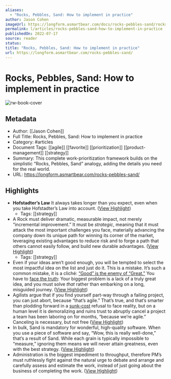 ```yaml
---
aliases:
  - "Rocks, Pebbles, Sand: How to implement in practice"
author: Jason Cohen
imageUrl: https://longform.asmartbear.com/docs/rocks-pebbles-sand/rocks-pebbles-sand-good-edge-flood-fill-crop-auto-crop-100-50-100-50.png
permalink: l/articles/rocks-pebbles-sand-how-to-implement-in-practice
publishedOn: 2022-07-17
source: reader
status: 
title: "Rocks, Pebbles, Sand: How to implement in practice"
url: https://longform.asmartbear.com/rocks-pebbles-sand/
---
```

# Rocks, Pebbles, Sand: How to implement in practice

![rw-book-cover](https://longform.asmartbear.com/docs/rocks-pebbles-sand/rocks-pebbles-sand-good-edge-flood-fill-crop-auto-crop-100-50-100-50.png)

## Metadata

- Author: [[Jason Cohen]]
- Full Title: Rocks, Pebbles, Sand: How to implement in practice
- Category: #articles
- Document Tags: [[agile]] [[favorite]] [[prioritization]] [[product-management]] [[strategy]]
- Summary: This complete work-prioritization framework builds on the simplistic “Rocks, Pebbles, Sand” analogy, adding the details you need for the real world.
- URL: https://longform.asmartbear.com/rocks-pebbles-sand/

## Highlights

- **Hofstadter’s Law**
  It always takes longer than you expect, even when you take Hofstadter’s Law into account. ([View Highlight](https://read.readwise.io/read/01hgfv1j5em0zrz4p8698r02e6))
    - Tags: [[strategy]]
- A Rock must deliver dramatic, measurable impact, not merely “incremental improvement.” It must be _strategic_, meaning that it must attack the most important challenges you face, materially advancing the company down its unique path for winning its corner of the market, leveraging existing advantages to reduce risk and to forge a path that others cannot easily follow, and build new durable advantages. ([View Highlight](https://read.readwise.io/read/01hgfv32jmkyd42jy7jnt9dhzw))
    - Tags: [[strategy]]
- Even if your ideas aren’t good enough, you will be tempted to select the most impactful idea on the list and just do it. This is a mistake. It’s such a common mistake, it is a cliché: [“Good” is the enemy of “Great.”](https://www.goodreads.com/quotes/701885-good-is-the-enemy-of-great-and-that-is-one?utm_source=longform.asmartbear.com&utm_campaign=longform.asmartbear.com&utm_medium=post) You have to [face the truth](https://longform.asmartbear.com/failure-to-face-the-truth/): Your biggest problem is a lack of a truly great idea, and you must solve _that_ rather than embarking on a long, misguided journey. ([View Highlight](https://read.readwise.io/read/01hgfv5j50a4dyrdxefsanebm3))
- Agilists argue that if you find yourself part-way through a failing project, you can just abort, because “that’s agile.” That’s true, and that’s smarter than plodding forward in a [sunk-cost](https://blog.asmartbear.com/sunk-costs.html?utm_source=longform.asmartbear.com&utm_campaign=longform.asmartbear.com&utm_medium=post) refusal to face reality, but on a human level it is demoralizing and ruins trust to abruptly cancel a project a team has been laboring on for months, “because we’re agile.” Canceling is necessary, but not free ([View Highlight](https://read.readwise.io/read/01hgfv6y0a8k7k2rh4b51w57p0))
- In bulk, Sand is mandatory for wonderful, high-quality software. When you use a piece of software and say, “Wow, this is really well-done,” that’s a result of Sand. While each grain is typically impossible to “measure,” ignoring them means we will never attain greatness, even with the best strategy. ([View Highlight](https://read.readwise.io/read/01hgfv9h13qqcbp6v86x60fek5))
- Administration is the biggest impediment to throughput, therefore PM’s must ruthlessly fight against the natural urge to debate and arrange and carefully assess and estimate the work, instead of just going about the business of completing the work. ([View Highlight](https://read.readwise.io/read/01hgfvbcskmnhhm6p2ax7xtccw))

